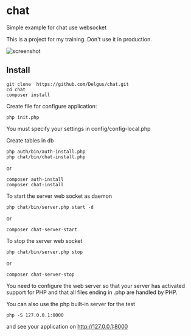 # chat
Simple example for chat use websocket

This is a project for my training. Don't use it in production.

![screenshot](https://delgus.github.io/img/screenshot.png)
## Install  
```
git clone  https://github.com/Delgus/chat.git  
cd chat  
composer install  
```

Create file for configure application:
```
php init.php
```


You must specify your settings in config/config-local.php

Create tables in db  
```
php auth/bin/auth-install.php
php chat/bin/chat-install.php
```  
or
```
composer auth-install
composer chat-install
```



To start the server web socket as daemon  
```
php chat/bin/server.php start -d  
```
or
```
composer chat-server-start
```

To stop the server web socket
```
php chat/bin/server.php stop 
```
or
```
composer chat-server-stop
```

You need to configure the web server so  that your server has activated 
support for PHP and that all files ending in .php are handled by PHP.

You can also use the php built-in server for the test 
```
php -S 127.0.0.1:8000
```

and see your application on http://127.0.0.1:8000

